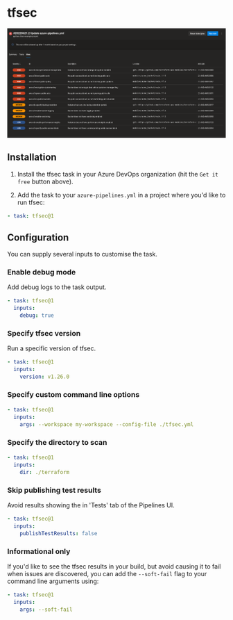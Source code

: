 # tfsec

![Screenshot showing the tfsec extension in the Azure Devops UI](screenshot.png)

## Installation

1. Install the tfsec task in your Azure DevOps organization (hit the `Get it free` button above).

2. Add the task to your `azure-pipelines.yml` in a project where you'd like to run tfsec:

```yaml
- task: tfsec@1
```

## Configuration

You can supply several inputs to customise the task.

### Enable debug mode

Add debug logs to the task output.

```yaml
- task: tfsec@1
  inputs:
    debug: true
```

### Specify tfsec version

Run a specific version of tfsec.

```yaml
- task: tfsec@1
  inputs:
    version: v1.26.0
```

### Specify custom command line options

```yaml
- task: tfsec@1
  inputs:
    args: --workspace my-workspace --config-file ./tfsec.yml
```

### Specify the directory to scan

```yaml
- task: tfsec@1
  inputs:
    dir: ./terraform
```

### Skip publishing test results

Avoid results showing the in 'Tests' tab of the Pipelines UI.

```yaml
- task: tfsec@1
  inputs:
    publishTestResults: false
```

### Informational only

If you'd like to see the tfsec results in your build, but avoid causing it to fail when issues are discovered, you can add the `--soft-fail` flag to your command line arguments using:

```yaml
- task: tfsec@1
  inputs:
    args: --soft-fail
```
